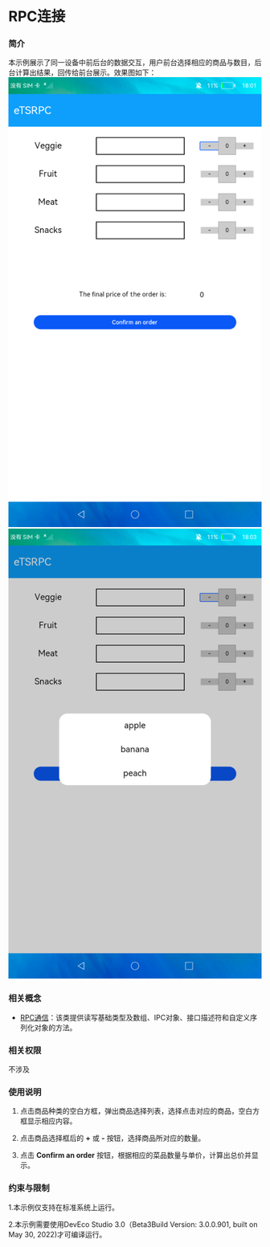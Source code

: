 # RPC连接

### 简介

本示例展示了同一设备中前后台的数据交互，用户前台选择相应的商品与数目，后台计算出结果，回传给前台展示。效果图如下：
![](screenshots/device/main.png)
![](screenshots/device/flexlist.png)

### 相关概念

- [RPC通信](https://gitee.com/openharmony/docs/blob/master/zh-cn/application-dev/reference/apis/js-apis-rpc.md)：该类提供读写基础类型及数组、IPC对象、接口描述符和自定义序列化对象的方法。

### 相关权限

不涉及

### 使用说明

1. 点击商品种类的空白方框，弹出商品选择列表，选择点击对应的商品，空白方框显示相应内容。

2. 点击商品选择框后的 **+** 或  **-** 按钮，选择商品所对应的数量。

3. 点击 **Confirm an order** 按钮，根据相应的菜品数量与单价，计算出总价并显示。

### 约束与限制

1.本示例仅支持在标准系统上运行。

2.本示例需要使用DevEco Studio 3.0（Beta3Build Version: 3.0.0.901, built on May 30, 2022)才可编译运行。
